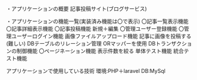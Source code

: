 ・アプリケーションの概要
記事投稿サイト(ブログサービス)

・アプリケーションの機能一覧(実装済み機能は〇で表示)
〇記事一覧表示機能
〇記事詳細表示機能
〇記事投稿機能
	新規＋編集
〇管理ユーザー登録機能
〇管理ユーザーログイン機能
画像ファイルアップロード機能
	記事に画像を投稿する(難しい)
DBテーブルのリレーション管理
	ORマッパーを使用
DBトランザクションの制御機能
〇ページネーション機能
	表示件数を絞る
単体テスト機能
統合テスト機能

アプリケーションで使用している技術
環境:PHP＋laravel
DB:MySql